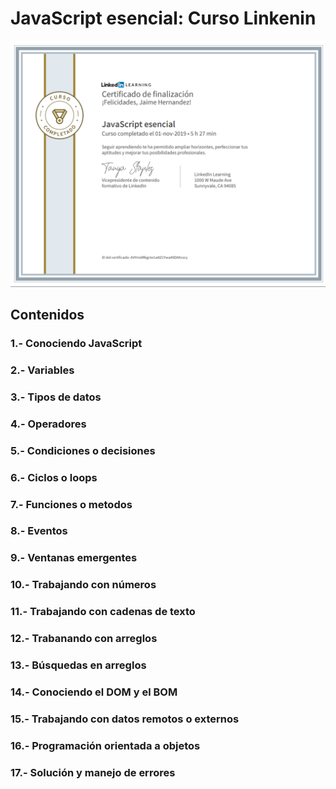 # JavaScript esencial: Curso Linkenin

![Certificado ](https://github.com/devjaime/linkedin_javaScript_esencial/blob/master/certificado/certificado.png)
## Contenidos

### 1.- Conociendo JavaScript

### 2.- Variables 

### 3.- Tipos de datos

### 4.- Operadores

### 5.- Condiciones o decisiones

### 6.- Ciclos o loops

### 7.- Funciones o metodos

### 8.- Eventos

### 9.- Ventanas emergentes

### 10.- Trabajando con números

### 11.- Trabajando con cadenas de texto

### 12.- Trabanando con arreglos

### 13.- Búsquedas en arreglos

### 14.- Conociendo el DOM y el BOM

### 15.- Trabajando con datos remotos o externos

### 16.- Programación orientada a objetos

### 17.- Solución y manejo de errores